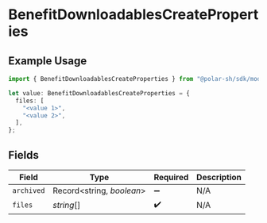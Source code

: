 # BenefitDownloadablesCreateProperties

## Example Usage

```typescript
import { BenefitDownloadablesCreateProperties } from "@polar-sh/sdk/models/components/benefitdownloadablescreateproperties.js";

let value: BenefitDownloadablesCreateProperties = {
  files: [
    "<value 1>",
    "<value 2>",
  ],
};
```

## Fields

| Field                     | Type                      | Required                  | Description               |
| ------------------------- | ------------------------- | ------------------------- | ------------------------- |
| `archived`                | Record<string, *boolean*> | :heavy_minus_sign:        | N/A                       |
| `files`                   | *string*[]                | :heavy_check_mark:        | N/A                       |